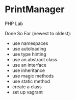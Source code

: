 # PrintManager
PHP Lab

Done So Far (newest to oldest):
- use namespaces
- use autoloading
- use type hinting
- use an abstract class
- use an interface
- use inheritance
- use magic methods
- use static method
- create a class
- set up vagrant
